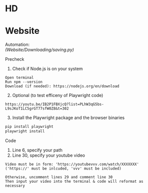 # HD


# Website
Automation:  
 _(Website/Downloading/saving.py)_

Precheck
1. Check if Node.js is on your system
  ```
  Open terminal
  Run npm --version
  Download (if needed): https://nodejs.org/en/download
  ```

2. Optional (to test efficeny of Playwright code)
  ```
  https://youtu.be/IB2P1FBXjcQ?list=PLhW3qG5bs-L9sJKoT1LC5grGT77sfW0Z8&t=302
  ```

3. Install the Playwright package and the browser binaries
  ```bash
  pip install playwright
  playwright install
  ```

Code
1. Line 6, specify your path
2. Line 30, specify your youtube video
  ```
  Video must be in form: 'https://youtubevvv.com/watch/XXXXXXX'
  ('https://' must be inlcuded, 'vvv' must be included)
  ```

  ```
  Otherwise, uncomment lines 29 and comment line 30
  Then input your video into the terminal & code will reformat as necessary
  ```
  
   

